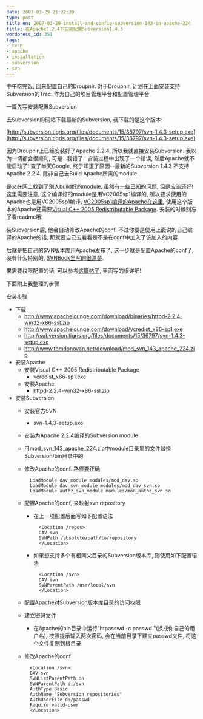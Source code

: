 ```yaml
---
date: 2007-03-29 21:22:39
type: post
title_en: 2007-03-29-install-and-config-subversion-143-in-apache-224
title: 在Apache2.2.4下安装配置Subversion1.4.3
wordpress_id: 351
tags:
- tech
- apache
- installation
- subversion
- svn
---
```


中午吃完饭, 回来配置自己的Droupnir. 对于Droupnir, 计划在上面安装支持Subversion的Trac. 作为自己的项目管理平台和配置管理平台.

一篇先写安装配置Subversion

去Subversion的网站下载最新的Subversion, 我下载的是这个版本:

[http://subversion.tigris.org/files/documents/15/36797/svn-1.4.3-setup.exe](http://subversion.tigris.org/files/documents/15/36797/svn-1.4.3-setup.exe)

[](http://subversion.tigris.org/files/documents/15/36797/svn-1.4.3-setup.exe)因为Droupnir上已经安装好了Apache 2.2.4, 所以我就直接安装Subversion. 我以为一切都会很顺利, 可是...我错了...安装过程中出现了一个错误, 然后Apache就不能启动了! 查了半天Google, 终于知道了原因--最新的Subversion 1.4.3 不支持Apache 2.2.4. 除非自己去Build Apache所需的module.

是又在网上找到了[别人build好的module](http://www.apachelounge.com/forum/viewtopic.php?p=6610), 虽然有[一些已知的问题](http://www.apachelounge.com/forum/viewtopic.php?p=6610), 但是应该还好! 这里需要注意, 这个编译好的module是用VC2005sp1编译的, 所以要求使用的Apache也是用VC2005sp1编译, [VC2005sp1编译的Apache在这里](http://www.apachelounge.com/download/binaries/httpd-2.2.4-win32-x86-ssl.zip), 使用这个版本的Apache还需要[Visual C++ 2005 Redistributable Package](http://www.apachelounge.com/download/vcredist_x86-sp1.exe). 安装的时候别忘了看readme哦!

装Subversion后, 他会自动修改Apache的conf. 不过你要是使用上面说的自己编译的Apache的话, 那就要自己去看看是不是在conf中加入了该加入的内容.

后就是把自己的SVN版本库用Apache发布了, 这一步就是配置Apache的conf了, 没有什么特别的, [SVNBook里写的很清楚](http://svnbook.subversion.org.cn/1.2/svn.serverconfig.httpd.html).

果需要权限配置的话, 可以参考[这篇帖子](http://www.iusesvn.com/bbs/thread-158-1-1.html), 里面写的很详细!

下面附上我整理的步骤

安装步骤

* 下载
	* http://www.apachelounge.com/download/binaries/httpd-2.2.4-win32-x86-ssl.zip
	* http://www.apachelounge.com/download/vcredist_x86-sp1.exe
	* http://subversion.tigris.org/files/documents/15/36797/svn-1.4.3-setup.exe
	* http://www.tomdonovan.net/download/mod_svn_143_apache_224.zip
* 安装Apache
	* 安装Visual C++ 2005 Redistributable Package
		* vcredist_x86-sp1.exe
	* 安装Apache
		* httpd-2.2.4-win32-x86-ssl.zip
* 安装Subversion
	* 安装官方SVN
		* svn-1.4.3-setup.exe
	* 安装为Apache 2.2.4编译的Subversion module
	* 用mod_svn_143_apache_224.zip中module目录里的文件替换Subversion/bin目录中的
	* 修改Apache的conf. 路径要正确
	
			LoadModule dav_module modules/mod_dav.so
			LoadModule dav_svn_module modules/mod_dav_svn.so
			LoadModule authz_svn_module modules/mod_authz_svn.so
		
	* 配置Apache的conf, 来映射svn repository
		* 在上一项配置后面写如下配置语法
		
				<Location /repos>
				DAV svn
				SVNPath /absolute/path/to/repository
				</Location>
			
		* 如果想支持多个有相同父目录的Subversion版本库, 则使用如下配置语法
		
				<Location /svn>
				DAV svn
				SVNParentPath /usr/local/svn
				</Location>
				
	* 配置Apache对Subversion版本库目录的访问权限
	* 建立密码文件
		* 在Apache的bin目录中运行"htpasswd -c passwd <username>"(<username>换成你自己的用户名), 按照提示输入两次密码, 会在当前目录下建立passwd文件, 将这个文件复制到根目录
	* 修改Apache的conf
	
			<Location /svn>
			DAV svn
			SVNListParentPath on
			SVNParentPath d:/svn
			AuthType Basic
			AuthName "Subversion repositories"
			AuthUserFile d:/passwd
			Require valid-user
			</Location>
